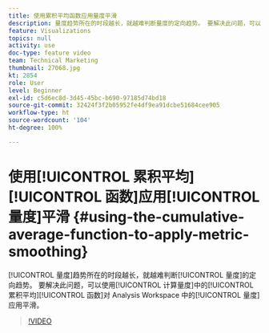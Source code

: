```yaml
---
title: 使用累积平均函数应用量度平滑
description: 量度趋势所在的时段越长，就越难判断量度的定向趋势。 要解决此问题，可以使用计算量度中的累积平均函数对 Analysis Workspace 中的量度应用平滑。
feature: Visualizations
topics: null
activity: use
doc-type: feature video
team: Technical Marketing
thumbnail: 27068.jpg
kt: 2854
role: User
level: Beginner
exl-id: c5d6ec8d-3d45-45bc-b690-97185d74bd18
source-git-commit: 32424f3f2b05952fe4df9ea91dcbe51684cee905
workflow-type: ht
source-wordcount: '104'
ht-degree: 100%

---
```


# 使用[!UICONTROL 累积平均][!UICONTROL 函数]应用[!UICONTROL 量度]平滑 {#using-the-cumulative-average-function-to-apply-metric-smoothing}

[!UICONTROL 量度]趋势所在的时段越长，就越难判断[!UICONTROL 量度]的定向趋势。 要解决此问题，可以使用[!UICONTROL 计算量度]中的[!UICONTROL 累积平均][!UICONTROL 函数]对 Analysis Workspace 中的[!UICONTROL 量度]应用平滑。

>[!VIDEO](https://video.tv.adobe.com/v/27068/?quality=9)
